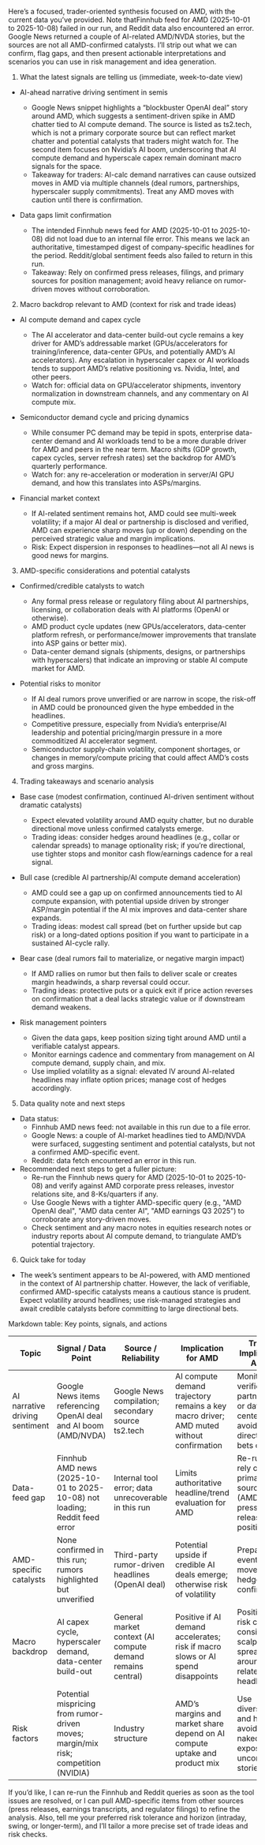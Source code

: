 Here’s a focused, trader-oriented synthesis focused on AMD, with the current data you’ve provided. Note thatFinnhub feed for AMD (2025-10-01 to 2025-10-08) failed in our run, and Reddit data also encountered an error. Google News returned a couple of AI-related AMD/NVDA stories, but the sources are not all AMD-confirmed catalysts. I’ll strip out what we can confirm, flag gaps, and then present actionable interpretations and scenarios you can use in risk management and idea generation.

1) What the latest signals are telling us (immediate, week-to-date view)

- AI-ahead narrative driving sentiment in semis
  - Google News snippet highlights a “blockbuster OpenAI deal” story around AMD, which suggests a sentiment-driven spike in AMD chatter tied to AI compute demand. The source is listed as ts2.tech, which is not a primary corporate source but can reflect market chatter and potential catalysts that traders might watch for. The second item focuses on Nvidia’s AI boom, underscoring that AI compute demand and hyperscale capex remain dominant macro signals for the space.
  - Takeaway for traders: AI-calc demand narratives can cause outsized moves in AMD via multiple channels (deal rumors, partnerships, hyperscaler supply commitments). Treat any AMD moves with caution until there is confirmation.

- Data gaps limit confirmation
  - The intended Finnhub news feed for AMD (2025-10-01 to 2025-10-08) did not load due to an internal file error. This means we lack an authoritative, timestamped digest of company-specific headlines for the period. Reddit/global sentiment feeds also failed to return in this run.
  - Takeaway: Rely on confirmed press releases, filings, and primary sources for position management; avoid heavy reliance on rumor-driven moves without corroboration.

2) Macro backdrop relevant to AMD (context for risk and trade ideas)

- AI compute demand and capex cycle
  - The AI accelerator and data-center build-out cycle remains a key driver for AMD’s addressable market (GPUs/accelerators for training/inference, data-center GPUs, and potentially AMD’s AI accelerators). Any escalation in hyperscaler capex or AI workloads tends to support AMD’s relative positioning vs. Nvidia, Intel, and other peers.
  - Watch for: official data on GPU/accelerator shipments, inventory normalization in downstream channels, and any commentary on AI compute mix.

- Semiconductor demand cycle and pricing dynamics
  - While consumer PC demand may be tepid in spots, enterprise data-center demand and AI workloads tend to be a more durable driver for AMD and peers in the near term. Macro shifts (GDP growth, capex cycles, server refresh rates) set the backdrop for AMD’s quarterly performance.
  - Watch for: any re-acceleration or moderation in server/AI GPU demand, and how this translates into ASPs/margins.

- Financial market context
  - If AI-related sentiment remains hot, AMD could see multi-week volatility; if a major AI deal or partnership is disclosed and verified, AMD can experience sharp moves (up or down) depending on the perceived strategic value and margin implications.
  - Risk: Expect dispersion in responses to headlines—not all AI news is good news for margins.

3) AMD-specific considerations and potential catalysts

- Confirmed/credible catalysts to watch
  - Any formal press release or regulatory filing about AI partnerships, licensing, or collaboration deals with AI platforms (OpenAI or otherwise).
  - AMD product cycle updates (new GPUs/accelerators, data-center platform refresh, or performance/mower improvements that translate into ASP gains or better mix).
  - Data-center demand signals (shipments, designs, or partnerships with hyperscalers) that indicate an improving or stable AI compute market for AMD.

- Potential risks to monitor
  - If AI deal rumors prove unverified or are narrow in scope, the risk-off in AMD could be pronounced given the hype embedded in the headlines.
  - Competitive pressure, especially from Nvidia’s enterprise/AI leadership and potential pricing/margin pressure in a more commoditized AI accelerator segment.
  - Semiconductor supply-chain volatility, component shortages, or changes in memory/compute pricing that could affect AMD’s costs and gross margins.

4) Trading takeaways and scenario analysis

- Base case (modest confirmation, continued AI-driven sentiment without dramatic catalysts)
  - Expect elevated volatility around AMD equity chatter, but no durable directional move unless confirmed catalysts emerge.
  - Trading ideas: consider hedges around headlines (e.g., collar or calendar spreads) to manage optionality risk; if you’re directional, use tighter stops and monitor cash flow/earnings cadence for a real signal.

- Bull case (credible AI partnership/AI compute demand acceleration)
  - AMD could see a gap up on confirmed announcements tied to AI compute expansion, with potential upside driven by stronger ASP/margin potential if the AI mix improves and data-center share expands.
  - Trading ideas: modest call spread (bet on further upside but cap risk) or a long-dated options position if you want to participate in a sustained AI-cycle rally.

- Bear case (deal rumors fail to materialize, or negative margin impact)
  - If AMD rallies on rumor but then fails to deliver scale or creates margin headwinds, a sharp reversal could occur.
  - Trading ideas: protective puts or a quick exit if price action reverses on confirmation that a deal lacks strategic value or if downstream demand weakens.

- Risk management pointers
  - Given the data gaps, keep position sizing tight around AMD until a verifiable catalyst appears.
  - Monitor earnings cadence and commentary from management on AI compute demand, supply chain, and mix.
  - Use implied volatility as a signal: elevated IV around AI-related headlines may inflate option prices; manage cost of hedges accordingly.

5) Data quality note and next steps

- Data status:
  - Finnhub AMD news feed: not available in this run due to a file error.
  - Google News: a couple of AI-market headlines tied to AMD/NVDA were surfaced, suggesting sentiment and potential catalysts, but not a confirmed AMD-specific event.
  - Reddit: data fetch encountered an error in this run.
- Recommended next steps to get a fuller picture:
  - Re-run the Finnhub news query for AMD (2025-10-01 to 2025-10-08) and verify against AMD corporate press releases, investor relations site, and 8-Ks/quarters if any.
  - Use Google News with a tighter AMD-specific query (e.g., "AMD OpenAI deal", "AMD data center AI", "AMD earnings Q3 2025") to corroborate any story-driven moves.
  - Check sentiment and any macro notes in equities research notes or industry reports about AI compute demand, to triangulate AMD’s potential trajectory.

6) Quick take for today
- The week’s sentiment appears to be AI-powered, with AMD mentioned in the context of AI partnership chatter. However, the lack of verifiable, confirmed AMD-specific catalysts means a cautious stance is prudent. Expect volatility around headlines; use risk-managed strategies and await credible catalysts before committing to large directional bets.

Markdown table: Key points, signals, and actions

| Topic | Signal / Data Point | Source / Reliability | Implication for AMD | Trading Implication / Action |
|---|---|---|---|---|
| AI narrative driving sentiment | Google News items referencing OpenAI deal and AI boom (AMD/NVDA) | Google News compilation; secondary source ts2.tech | AI compute demand trajectory remains a key macro driver; AMD muted without confirmation | Monitor for verified partnerships or data-center wins; avoid large directional bets on rumor |
| Data-feed gap | Finnhub AMD news (2025-10-01 to 2025-10-08) not loading; Reddit feed error | Internal tool error; data unrecoverable in this run | Limits authoritative headline/trend evaluation for AMD | Re-run feeds; rely on primary sources (AMD IR, press releases) for positioning |
| AMD-specific catalysts | None confirmed in this run; rumors highlighted but unverified | Third-party rumor-driven headlines (OpenAI deal) | Potential upside if credible AI deals emerge; otherwise risk of volatility | Prepare for event-driven moves; use hedges until confirmation |
| Macro backdrop | AI capex cycle, hyperscaler demand, data-center build-out | General market context (AI compute demand remains central) | Positive if AI demand accelerates; risk if macro slows or AI spend disappoints | Position with risk controls; consider scalps or spreads around AI-related headlines |
| Risk factors | Potential mispricing from rumor-driven moves; margin/mix risk; competition (NVIDIA) | Industry structure | AMD’s margins and market share depend on AI compute uptake and product mix | Use diversification and hedging; avoid large, naked exposures on unconfirmed stories |

If you’d like, I can re-run the Finnhub and Reddit queries as soon as the tool issues are resolved, or I can pull AMD-specific items from other sources (press releases, earnings transcripts, and regulator filings) to refine the analysis. Also, tell me your preferred risk tolerance and horizon (intraday, swing, or longer-term), and I’ll tailor a more precise set of trade ideas and risk checks.